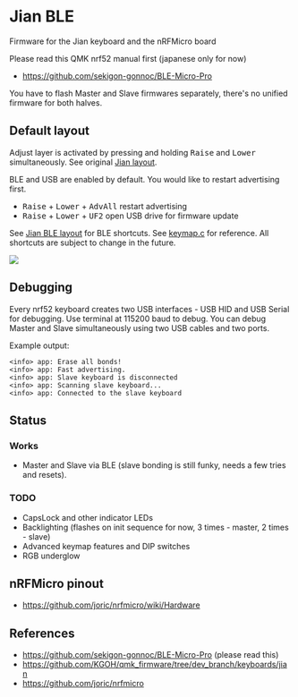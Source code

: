 # Jian BLE

Firmware for the Jian keyboard and the nRFMicro board

Please read this QMK nrf52 manual first (japanese only for now)

* https://github.com/sekigon-gonnoc/BLE-Micro-Pro

You have to flash Master and Slave firmwares separately, there's no unified firmware for both halves.

## Default layout

Adjust layer is activated by pressing and holding <kbd>Raise</kbd> and <kbd>Lower</kbd> simultaneously.
See original [Jian layout](http://www.keyboard-layout-editor.com/#/gists/4b6c2af67148f58ddd6c6b2976c4370f).

BLE and USB are enabled by default. You would like to restart advertising first.

* <kbd>Raise</kbd> + <kbd>Lower</kbd> + <kbd>AdvAll</kbd> restart advertising
* <kbd>Raise</kbd> + <kbd>Lower</kbd> + <kbd>UF2</kbd> open USB drive for firmware update


See [Jian BLE layout](http://www.keyboard-layout-editor.com/#/gists/3a6600e58e6d2e0e38c1bfa9e30988ec) for BLE shortcuts.
See [keymap.c](keymaps/default/keymap.c) for reference.
All shortcuts are subject to change in the future.

![](https://kle-render.herokuapp.com/api/3a6600e58e6d2e0e38c1bfa9e30988ec?2)

## Debugging

Every nrf52 keyboard creates two USB interfaces - USB HID and USB Serial for debugging.
Use terminal at 115200 baud to debug. You can debug Master and Slave simultaneously using two USB cables and two ports.

Example output:

```
<info> app: Erase all bonds!
<info> app: Fast advertising.
<info> app: Slave keyboard is disconnected
<info> app: Scanning slave keyboard...
<info> app: Connected to the slave keyboard
```



## Status

### Works

* Master and Slave via BLE (slave bonding is still funky, needs a few tries and resets).

### TODO

* CapsLock and other indicator LEDs
* Backlighting (flashes on init sequence for now, 3 times - master, 2 times - slave)
* Advanced keymap features and DIP switches
* RGB underglow

## nRFMicro pinout

* https://github.com/joric/nrfmicro/wiki/Hardware

## References

* https://github.com/sekigon-gonnoc/BLE-Micro-Pro (please read this)
* https://github.com/KGOH/qmk_firmware/tree/dev_branch/keyboards/jian
* https://github.com/joric/nrfmicro


